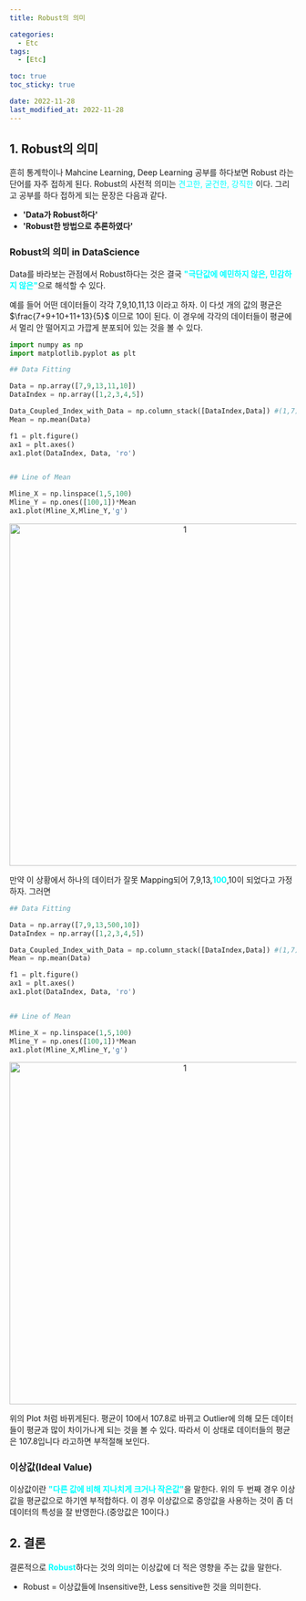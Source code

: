 ```yaml
---
title: Robust의 의미

categories:
  - Etc
tags:
  - [Etc]

toc: true
toc_sticky: true

date: 2022-11-28
last_modified_at: 2022-11-28
---
```


## 1. Robust의 의미
흔히 통계학이나 Mahcine Learning, Deep Learning 공부를 하다보면 Robust 라는 단어를 자주 접하게 된다. Robust의 사전적 의미는 <span style ="color:aqua">견고한, 굳건한, 강직한</span>
이다. 그리고 공부를 하다 접하게 되는 문장은 다음과 같다.

- **'Data가 Robust하다'** 
- **'Robust한 방법으로 추론하였다'** 

### Robust의 의미 in DataScience  
Data를 바라보는 관점에서 Robust하다는 것은 결국 <span style = "color:aqua">**"극단값에 예민하지 않은, 민감하지 않은"**</span>으로 해석할 수 있다. 

예를 들어 어떤 데이터들이 각각 7,9,10,11,13 이라고 하자. 이 다섯 개의 값의 평균은 $\frac{7+9+10+11+13}{5}$ 이므로 10이 된다. 이 경우에 각각의 데이터들이 평균에서 멀리 안 떨어지고 
가깝게 분포되어 있는 것을 볼 수 있다.

```python
import numpy as np
import matplotlib.pyplot as plt

## Data Fitting

Data = np.array([7,9,13,11,10])
DataIndex = np.array([1,2,3,4,5])

Data_Coupled_Index_with_Data = np.column_stack([DataIndex,Data]) #(1,7), (2,9), (3,13), (4,11), (5,10)
Mean = np.mean(Data)

f1 = plt.figure()
ax1 = plt.axes()
ax1.plot(DataIndex, Data, 'ro')


## Line of Mean

Mline_X = np.linspace(1,5,100)
Mline_Y = np.ones([100,1])*Mean
ax1.plot(Mline_X,Mline_Y,'g')
```

<p align="center">
<img width="600" alt="1" src="https://user-images.githubusercontent.com/111734605/204193820-8b84f8e9-f345-45bc-ab32-56eb96656538.png">
</p>

만약 이 상황에서 하나의 데이터가 잘못 Mapping되어 7,9,13,<span style = "color:aqua">**100**</span>,10이 되었다고 가정하자. 그러면

```python
## Data Fitting

Data = np.array([7,9,13,500,10])
DataIndex = np.array([1,2,3,4,5])

Data_Coupled_Index_with_Data = np.column_stack([DataIndex,Data]) #(1,7), (2,9), (3,13), (4,500), (5,10)
Mean = np.mean(Data)

f1 = plt.figure()
ax1 = plt.axes()
ax1.plot(DataIndex, Data, 'ro')


## Line of Mean

Mline_X = np.linspace(1,5,100)
Mline_Y = np.ones([100,1])*Mean
ax1.plot(Mline_X,Mline_Y,'g')
```

<p align="center">
<img width="600" alt="1" src="https://user-images.githubusercontent.com/111734605/204194556-6268ebc5-6d35-4666-8f77-066eebdfb7c6.png">
</p>

위의 Plot 처럼 바뀌게된다. 평균이 10에서 107.8로 바뀌고 Outlier에 의해 모든 데이터들이 평균과 많이 차이가나게 되는 것을 볼 수 있다. 따라서 이 상태로 데이터들의 평균은 107.8입니다
라고하면 부적절해 보인다.

### 이상값(Ideal Value)
이상값이란 <span style = "color:aqua">**"다른 값에 비해 지나치게 크거나 작은값"**</span>을 말한다. 위의 두 번째 경우 이상값을 평균값으로 하기엔 부적합하다. 이 경우 이상값으로
중앙값을 사용하는 것이 좀 더 데이터의 특성을 잘 반영한다.(중앙값은 10이다.)

## 2. 결론
결론적으로 <span style = "color:aqua">**Robust**</span>하다는 것의 의미는 이상값에 더 적은 영향을 주는 값을 말한다. 
- Robust = 이상값들에 Insensitive한, Less sensitive한 것을 의미한다.
